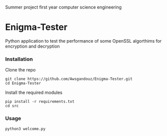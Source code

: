 Summer project first year computer science engineering
# Enigma-Tester
Python application to test the performance of some OpenSSL algorthims for encryption and decryption 

### Installation 

Clone the repo

```
git clone https://github.com/Awsgandouz/Enigma-Tester.git
cd Enigma-Tester
```

Install the required modules
```
pip install -r requirements.txt
cd src
```

### Usage 
```
python3 welcome.py
```
